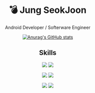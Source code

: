 <div align="center">  

  # 💣 Jung SeokJoon
  Android Developer / Softerware Engineer
  
  [![Anurag's GitHub stats](https://github-readme-stats.vercel.app/api?username=eshc123)](https://github.com/eshc123/github-readme-stats)
  
  ## Skills
  [![](https://img.shields.io/badge/Android-3DDC84?style=flat-square&logo=Android&logoColor=white)](https://developer.android.com/?hl=ko) 
  [![](https://img.shields.io/badge/Kotlin-0095D5?style=flat-square&logo=Kotlin&logoColor=white)](https://kotlinlang.org/)

  [![](https://img.shields.io/badge/AndroidStudio-3DDC84?style=flat-square&logo=Android&logoColor=white)](https://developer.android.com/studio) 
  [![](https://img.shields.io/badge/IntelliJ-000000?style=flat-square&logo=IntelliJIDEA&logoColor=white)](https://www.jetbrains.com/ko-kr/idea/) 

  [![](https://img.shields.io/badge/Git-F05032?style=flat-square&logo=Git&logoColor=white)](https://git-scm.com/) 
  [![](https://img.shields.io/badge/GitHub-000000?style=flat-square&logo=Github&logoColor=white)](https://github.com/) 




</div>

